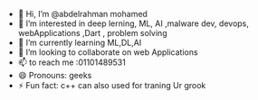 - 👋 Hi, I’m @abdelrahman mohamed
- 👀 I’m interested in deep lerning, ML, AI ,malware dev, devops, webApplications ,Dart , problem solving 
- 🌱 I’m currently learning ML,DL,AI
- 💞️ I’m looking to collaborate on web Applications 
- 📫  to reach me :01101489531
- 😄 Pronouns: geeks
- ⚡ Fun fact: c++ can also used for traning Ur grook 


